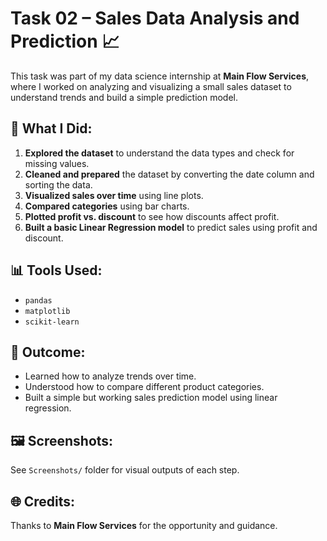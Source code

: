 # Task 02 – Sales Data Analysis and Prediction 📈

This task was part of my data science internship at **Main Flow Services**, where I worked on analyzing and visualizing a small sales dataset to understand trends and build a simple prediction model.

## 🧪 What I Did:

1. **Explored the dataset** to understand the data types and check for missing values.
2. **Cleaned and prepared** the dataset by converting the date column and sorting the data.
3. **Visualized sales over time** using line plots.
4. **Compared categories** using bar charts.
5. **Plotted profit vs. discount** to see how discounts affect profit.
6. **Built a basic Linear Regression model** to predict sales using profit and discount.

## 📊 Tools Used:
- `pandas`
- `matplotlib`
- `scikit-learn`

## 📎 Outcome:
- Learned how to analyze trends over time.
- Understood how to compare different product categories.
- Built a simple but working sales prediction model using linear regression.

## 🖼️ Screenshots:
See `Screenshots/` folder for visual outputs of each step.

## 🌐 Credits:
Thanks to **Main Flow Services** for the opportunity and guidance.
